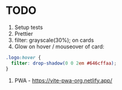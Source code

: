 # TODO

1. Setup tests
1. Prettier
1. filter: grayscale(30%); on cards
1. Glow on hover / mouseover of card:
```css
.logo:hover {
  filter: drop-shadow(0 0 2em #646cffaa);
}
```
1. PWA - https://vite-pwa-org.netlify.app/